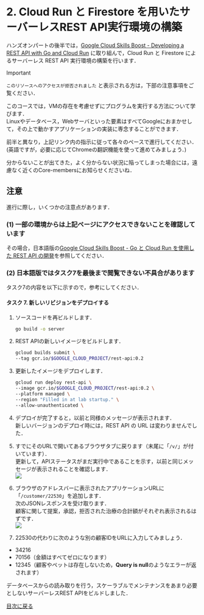 # 2. Cloud Run と Firestore を用いたサーバーレスREST API実行環境の構築

ハンズオンパートの後半では，[Google Cloud Skills Boost - Developing a REST API with Go and Cloud Run](https://www.cloudskillsboost.google/course_templates/741/labs/489307) に取り組んで，Cloud Run と Firestore によるサーバーレス REST API 実行環境の構築を行います．

> [!IMPORTANT]
> `このリソースへのアクセスが拒否されました` と表示される方は，下部の注意事項をご覧ください．

このコースでは，VMの存在を考慮せずにプログラムを実行する方法について学びます．  
Linuxやデータベース，Webサーバといった要素はすべてGoogleにおまかせして，その上で動かすアプリケーションの実装に専念することができます．

前半と異なり，上記リンク内の指示に従って各々のペースで進行してください．  
(英語ですが，必要に応じてChromeの翻訳機能を使って進めてみましょう．)

分からないことが出てきた，よく分からない状況に陥ってしまった場合には，遠慮なく近くのCore-membersにお知らせくださいね．

## 注意

進行に際し，いくつかの注意点があります．

### (1) 一部の環境からは上記ページにアクセスできないことを確認しています

その場合，日本語版の[Google Cloud Skills Boost - Go と Cloud Run を使用した REST API の開発](https://www.cloudskillsboost.google/course_templates/741/labs/489307?locale=ja)を参照してください．


### (2) 日本語版ではタスク7を最後まで閲覧できない不具合があります

タスク7の内容を以下に示すので，参考にしてください．

#### タスク 7. 新しいリビジョンをデプロイする

1. ソースコードを再ビルドします．
    ```sh
    go build -o server
    ```

1. REST APIの新しいイメージをビルドします．
    ```sh
    gcloud builds submit \
    --tag gcr.io/$GOOGLE_CLOUD_PROJECT/rest-api:0.2
    ```
1. 更新したイメージをデプロイします．

    ```sh
    gcloud run deploy rest-api \
    --image gcr.io/$GOOGLE_CLOUD_PROJECT/rest-api:0.2 \
    --platform managed \
    --region "Filled in at lab startup." \
    --allow-unauthenticated \
    ```

1. デプロイが完了すると，以前と同様のメッセージが表示されます．  
新しいバージョンのデプロイ時には，REST API の URL は変わりませんでした．

1. すでにそのURLで開いてあるブラウザタブに戻ります（末尾に「`/v/`」が付いています）．  
    更新して，APIステータスがまだ実行中であることを示す，以前と同じメッセージが表示されることを確認します．  
    ![](https://cdn.qwiklabs.com/Q6zP6oeJbelXp7M24egmn5kOqwM%2FjM2udtHAx9S9k9c%3D)

1. ブラウザのアドレスバーに表示されたアプリケーションURLに「`/customer/22530`」を追加します．  
    次のJSONレスポンスを受け取ります．  
    顧客に関して提案，承認，拒否された治療の合計額がそれぞれ表示されるはずです．  
    ![](https://cdn.qwiklabs.com/YA7BORLOP0WqHewA%2B2vxM2Gll12QkAbxZ%2F7PN2IblYI%3D)

1. 22530の代わりに次のような別の顧客IDをURLに入力してみましょう．
  - 34216
  - 70156（金額はすべてゼロになります）
  - 12345（顧客やペットは存在しないため，**Query is null**のようなエラーが返されます）

データベースからの読み取りを行う，スケーラブルでメンテナンスをあまり必要としないサーバーレスREST APIをビルドしました．

[目次に戻る](README.md)
